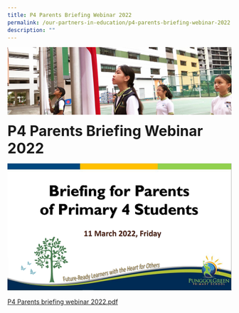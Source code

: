 ```yaml
---
title: P4 Parents Briefing Webinar 2022
permalink: /our-partners-in-education/p4-parents-briefing-webinar-2022
description: ""
---
```

![](/images/sub-banner.jpg)

**<font size=6>P4 Parents Briefing Webinar 2022</font>**

![](/images/Our%20Partners%20in%20Education/P4%20Parents%20briefing%20webinar%202022.png)

[P4 Parents briefing webinar 2022.pdf](/files/P4%20Parents%20briefing%20webinar%202022.pdf)
